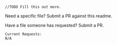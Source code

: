     //TODO Fill this out more.

Need a specific file? Submit a PR against this readme.  

Have a file someone has requested? Submit a PR.


    Current Requests:
    N/A
